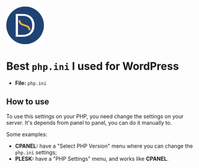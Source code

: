 <a href="https://github.com/TutoDS"><img src="../../images/daniel-sousa.png" alt="Daniel Sousa" width="100px" /></a>

# Best `php.ini` I used for WordPress

-   **File:** `php.ini`

## How to use

To use this settings on your PHP, you need change the settings on your server. It's depends from panel to panel, you can do it manually to.

Some examples:
- **CPANEL:** have a "Select PHP Version" menu where you can change the `php.ini` settings;
- **PLESK:**  have a "PHP Settings" menu, and works like **CPANEL**.